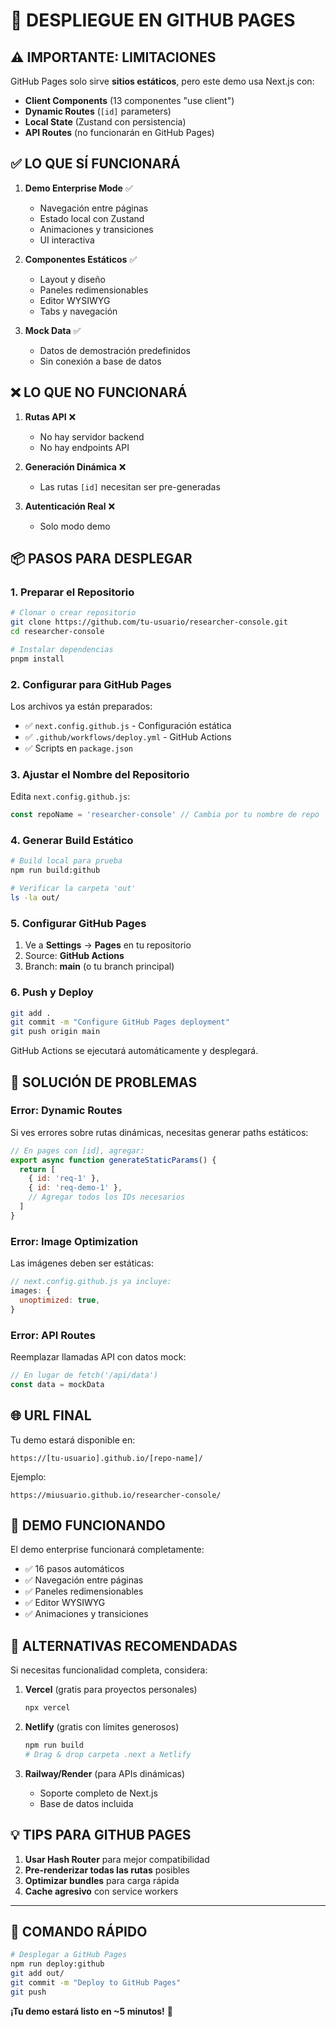 # 🚀 DESPLIEGUE EN GITHUB PAGES

## ⚠️ IMPORTANTE: LIMITACIONES

GitHub Pages solo sirve **sitios estáticos**, pero este demo usa Next.js con:
- **Client Components** (13 componentes "use client")
- **Dynamic Routes** (`[id]` parameters)
- **Local State** (Zustand con persistencia)
- **API Routes** (no funcionarán en GitHub Pages)

## ✅ LO QUE SÍ FUNCIONARÁ

1. **Demo Enterprise Mode** ✅
   - Navegación entre páginas
   - Estado local con Zustand
   - Animaciones y transiciones
   - UI interactiva

2. **Componentes Estáticos** ✅
   - Layout y diseño
   - Paneles redimensionables
   - Editor WYSIWYG
   - Tabs y navegación

3. **Mock Data** ✅
   - Datos de demostración predefinidos
   - Sin conexión a base de datos

## ❌ LO QUE NO FUNCIONARÁ

1. **Rutas API** ❌
   - No hay servidor backend
   - No hay endpoints API

2. **Generación Dinámica** ❌
   - Las rutas `[id]` necesitan ser pre-generadas

3. **Autenticación Real** ❌
   - Solo modo demo

## 📦 PASOS PARA DESPLEGAR

### **1. Preparar el Repositorio**

```bash
# Clonar o crear repositorio
git clone https://github.com/tu-usuario/researcher-console.git
cd researcher-console

# Instalar dependencias
pnpm install
```

### **2. Configurar para GitHub Pages**

Los archivos ya están preparados:
- ✅ `next.config.github.js` - Configuración estática
- ✅ `.github/workflows/deploy.yml` - GitHub Actions
- ✅ Scripts en `package.json`

### **3. Ajustar el Nombre del Repositorio**

Edita `next.config.github.js`:
```javascript
const repoName = 'researcher-console' // Cambia por tu nombre de repo
```

### **4. Generar Build Estático**

```bash
# Build local para prueba
npm run build:github

# Verificar la carpeta 'out'
ls -la out/
```

### **5. Configurar GitHub Pages**

1. Ve a **Settings** → **Pages** en tu repositorio
2. Source: **GitHub Actions**
3. Branch: **main** (o tu branch principal)

### **6. Push y Deploy**

```bash
git add .
git commit -m "Configure GitHub Pages deployment"
git push origin main
```

GitHub Actions se ejecutará automáticamente y desplegará.

## 🔧 SOLUCIÓN DE PROBLEMAS

### **Error: Dynamic Routes**

Si ves errores sobre rutas dinámicas, necesitas generar paths estáticos:

```javascript
// En pages con [id], agregar:
export async function generateStaticParams() {
  return [
    { id: 'req-1' },
    { id: 'req-demo-1' },
    // Agregar todos los IDs necesarios
  ]
}
```

### **Error: Image Optimization**

Las imágenes deben ser estáticas:
```javascript
// next.config.github.js ya incluye:
images: {
  unoptimized: true,
}
```

### **Error: API Routes**

Reemplazar llamadas API con datos mock:
```javascript
// En lugar de fetch('/api/data')
const data = mockData
```

## 🌐 URL FINAL

Tu demo estará disponible en:
```
https://[tu-usuario].github.io/[repo-name]/
```

Ejemplo:
```
https://miusuario.github.io/researcher-console/
```

## 📱 DEMO FUNCIONANDO

El demo enterprise funcionará completamente:
- ✅ 16 pasos automáticos
- ✅ Navegación entre páginas
- ✅ Paneles redimensionables
- ✅ Editor WYSIWYG
- ✅ Animaciones y transiciones

## 🎯 ALTERNATIVAS RECOMENDADAS

Si necesitas funcionalidad completa, considera:

1. **Vercel** (gratis para proyectos personales)
   ```bash
   npx vercel
   ```

2. **Netlify** (gratis con límites generosos)
   ```bash
   npm run build
   # Drag & drop carpeta .next a Netlify
   ```

3. **Railway/Render** (para APIs dinámicas)
   - Soporte completo de Next.js
   - Base de datos incluida

## 💡 TIPS PARA GITHUB PAGES

1. **Usar Hash Router** para mejor compatibilidad
2. **Pre-renderizar todas las rutas** posibles
3. **Optimizar bundles** para carga rápida
4. **Cache agresivo** con service workers

---

## 🚀 COMANDO RÁPIDO

```bash
# Desplegar a GitHub Pages
npm run deploy:github
git add out/
git commit -m "Deploy to GitHub Pages"
git push
```

**¡Tu demo estará listo en ~5 minutos!** 🎉